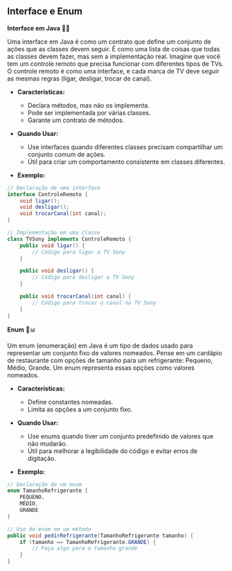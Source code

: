 ## Interface e Enum

**Interface em Java** 📜🤝

Uma interface em Java é como um contrato que define um conjunto de ações que as classes devem seguir. É como uma lista de coisas que todas as classes devem fazer, mas sem a implementação real. 
Imagine que você tem um controle remoto que precisa funcionar com diferentes tipos de TVs. O controle remoto é como uma interface, e cada marca de TV deve seguir as mesmas regras (ligar, desligar, trocar de canal).

- **Características:** 
   - Declara métodos, mas não os implementa.
   - Pode ser implementada por várias classes.
   - Garante um contrato de métodos.

- **Quando Usar:** 
   - Use interfaces quando diferentes classes precisam compartilhar um conjunto comum de ações.
   - Útil para criar um comportamento consistente em classes diferentes.

- **Exemplo:**
```java
// Declaração de uma interface
interface ControleRemoto {
    void ligar();
    void desligar();
    void trocarCanal(int canal);
}

// Implementação em uma classe
class TVSony implements ControleRemoto {
    public void ligar() {
        // Código para ligar a TV Sony
    }

    public void desligar() {
        // Código para desligar a TV Sony
    }

    public void trocarCanal(int canal) {
        // Código para trocar o canal na TV Sony
    }
}

```

**Enum** 🌟📊

Um enum (enumeração) em Java é um tipo de dados usado para representar um conjunto fixo de valores nomeados.
Pense em um cardápio de restaurante com opções de tamanho para um refrigerante: Pequeno, Médio, Grande. Um enum representa essas opções como valores nomeados.

- **Características:** 
   - Define constantes nomeadas.
   - Limita as opções a um conjunto fixo.

- **Quando Usar:** 
   - Use enums quando tiver um conjunto predefinido de valores que não mudarão.
   - Útil para melhorar a legibilidade do código e evitar erros de digitação.

- **Exemplo:**
```java
// Declaração de um enum
enum TamanhoRefrigerante {
    PEQUENO,
    MÉDIO,
    GRANDE
}

// Uso do enum em um método
public void pedirRefrigerante(TamanhoRefrigerante tamanho) {
    if (tamanho == TamanhoRefrigerante.GRANDE) {
        // Faça algo para o tamanho grande
    }
}
```
